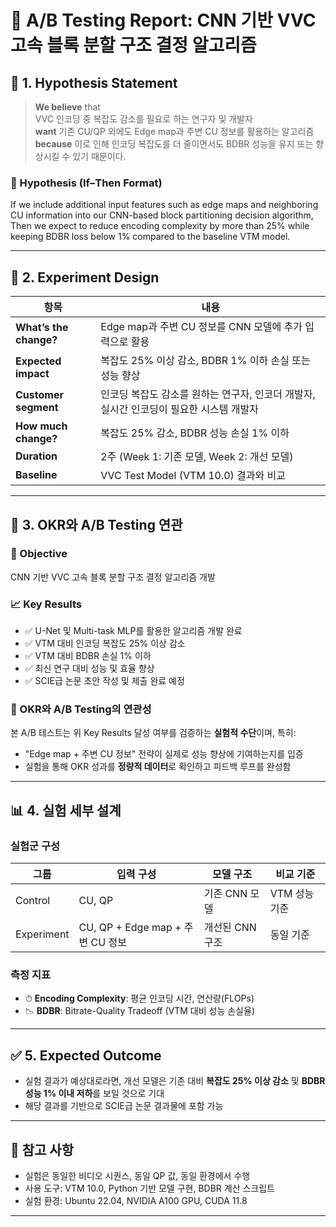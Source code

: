 # 🧪 A/B Testing Report: CNN 기반 VVC 고속 블록 분할 구조 결정 알고리즘

## 📌 1. Hypothesis Statement

> **We believe** that  
> VVC 인코딩 중 복잡도 감소를 필요로 하는 연구자 및 개발자  
> **want** 기존 CU/QP 외에도 Edge map과 주변 CU 정보를 활용하는 알고리즘  
> **because** 이로 인해 인코딩 복잡도를 더 줄이면서도 BDBR 성능을 유지 또는 향상시킬 수 있기 때문이다.

### 🎯 Hypothesis (If–Then Format)

If we include additional input features such as edge maps and neighboring CU information
into our CNN-based block partitioning decision algorithm,
Then we expect to reduce encoding complexity by more than 25%
while keeping BDBR loss below 1% compared to the baseline VTM model.


---

## 🧪 2. Experiment Design

| 항목                    | 내용                                                                                   |
|-------------------------|------------------------------------------------------------------------------------------|
| **What’s the change?**  | Edge map과 주변 CU 정보를 CNN 모델에 추가 입력으로 활용                                |
| **Expected impact**     | 복잡도 25% 이상 감소, BDBR 1% 이하 손실 또는 성능 향상                                  |
| **Customer segment**    | 인코딩 복잡도 감소를 원하는 연구자, 인코더 개발자, 실시간 인코딩이 필요한 시스템 개발자 |
| **How much change?**    | 복잡도 25% 감소, BDBR 성능 손실 1% 이하                                                 |
| **Duration**            | 2주 (Week 1: 기존 모델, Week 2: 개선 모델)                                               |
| **Baseline**            | VVC Test Model (VTM 10.0) 결과와 비교                                                    |

---

## 🔗 3. OKR와 A/B Testing 연관

### 🎯 Objective  
CNN 기반 VVC 고속 블록 분할 구조 결정 알고리즘 개발

### 📈 Key Results

- ✅ U-Net 및 Multi-task MLP를 활용한 알고리즘 개발 완료  
- ✅ VTM 대비 인코딩 복잡도 25% 이상 감소  
- ✅ VTM 대비 BDBR 손실 1% 이하  
- ✅ 최신 연구 대비 성능 및 효율 향상  
- ✅ SCIE급 논문 초안 작성 및 제출 완료 예정  

### 🔁 OKR와 A/B Testing의 연관성

본 A/B 테스트는 위 Key Results 달성 여부를 검증하는 **실험적 수단**이며, 특히:
- "Edge map + 주변 CU 정보" 전략이 실제로 성능 향상에 기여하는지를 입증
- 실험을 통해 OKR 성과를 **정량적 데이터**로 확인하고 피드백 루프를 완성함

---

## 📊 4. 실험 세부 설계

### 실험군 구성

| 그룹         | 입력 구성                                 | 모델 구조     | 비교 기준     |
|--------------|--------------------------------------------|----------------|----------------|
| Control      | CU, QP                                     | 기존 CNN 모델 | VTM 성능 기준 |
| Experiment   | CU, QP + Edge map + 주변 CU 정보           | 개선된 CNN 구조| 동일 기준     |

### 측정 지표

- ⏱ **Encoding Complexity**: 평균 인코딩 시간, 연산량(FLOPs)
- 📉 **BDBR**: Bitrate-Quality Tradeoff (VTM 대비 성능 손실율)

---

## ✅ 5. Expected Outcome

- 실험 결과가 예상대로라면, 개선 모델은 기존 대비 **복잡도 25% 이상 감소** 및 **BDBR 성능 1% 이내 저하**를 보일 것으로 기대
- 해당 결과를 기반으로 SCIE급 논문 결과물에 포함 가능

---

## 📌 참고 사항

- 실험은 동일한 비디오 시퀀스, 동일 QP 값, 동일 환경에서 수행
- 사용 도구: VTM 10.0, Python 기반 모델 구현, BDBR 계산 스크립트
- 실험 환경: Ubuntu 22.04, NVIDIA A100 GPU, CUDA 11.8

---


